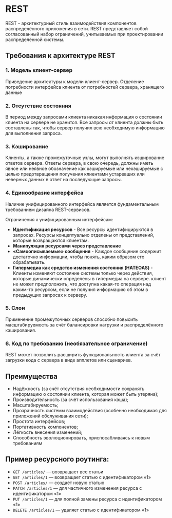 # REST

REST - архитектурный стиль взаимодействия компонентов распределённого приложения в сети.
REST представляет собой согласованный набор ограничений, учитываемых при проектировании распределённой системы.

## Требования к архитектуре REST

### 1. Модель клиент-сервер
Приведение архитектуры к модели клиент-сервер.
Отделение потребности интерфейса клиента от потребностей сервера, хранящего данные

### 2. Отсутствие состояния
В период между запросами клиента никакая информация о состоянии клиента на сервере не хранится.
Все запросы от клиента должны быть составлены так, чтобы сервер получил всю необходимую информацию для выполнения запроса.

### 3. Кэширование
Клиенты, а также промежуточные узлы, могут выполнять кэширование ответов сервера. 
Ответы сервера, в свою очередь, должны иметь явное или неявное обозначение как кэшируемые или некэшируемые с целью предотвращения получения клиентами устаревших или неверных данных в ответ на последующие запросы.

### 4. Единообразие интерфейса
Наличие унифицированного интерфейса является фундаментальным требованием дизайна REST-сервисов.

Ограничения к унифицированным интерфейсам:
- **Идентификация ресурсов** - Все ресурсы идентифицируются в запросах.
  Ресурсы концептуально отделены от представлений, которые возвращаются клиентам. 
- **Манипуляция ресурсами через представление**
- **«Самоописываемые» сообщения** - Каждое сообщение содержит достаточно информации, чтобы понять, каким образом его обрабатывать.
- **Гипермедиа как средство изменения состояния (HATEOAS)** - Клиенты изменяют состояние системы только через действия, которые динамически определены в гипермедиа на сервере.
  клиент не может предположить, что доступна какая-то операция над каким-то ресурсом, если не получил информацию об этом в предыдущих запросах к серверу.

### 5. Слои
Применение промежуточных серверов способно повысить масштабируемость за счёт балансировки нагрузки и распределённого кэширования. 

### 6. Код по требованию (необязательное ограничение)
REST может позволить расширить функциональность клиента за счёт загрузки кода с сервера в виде апплетов или сценариев.

## Преимущества
- Надёжность (за счёт отсутствия необходимости сохранять информацию о состоянии клиента, которая может быть утеряна);
- Производительность (за счёт использования кэша);
- Масштабируемость;
- Прозрачность системы взаимодействия (особенно необходимая для приложений обслуживания сети);
- Простота интерфейсов;
- Портативность компонентов;
- Лёгкость внесения изменений;
- Способность эволюционировать, приспосабливаясь к новым требованиям

## Пример ресурсного роутинга:

- `GET /articles/` — возвращает все статьи
- `GET /articles/1` — возвращает статью с идентификатором «1»
- `POST /articles/` — создаёт новую статью
- `PATCH /articles/1` — для частичного изменения ресурса с идентификатором «1»
- `PUT /articles/1` — для полной замены ресурса с идентификатором «1»
- `DELETE /articles/1` — удаляет статью с идентификатором «1»

